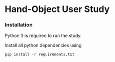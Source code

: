 # Hand-Object User Study

### Installation
Python 3 is required to run the study.

Install all python dependencies using

```
pip install -r requirements.txt
```
